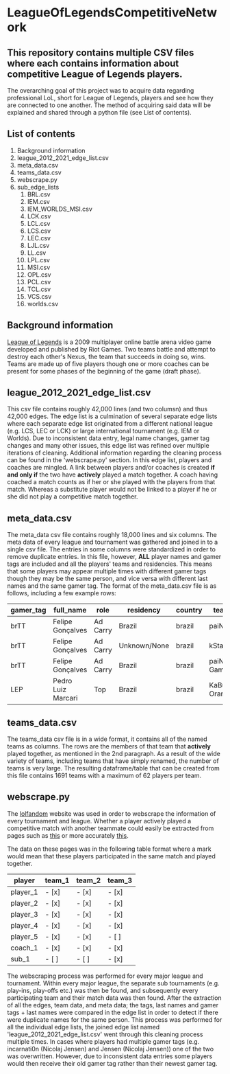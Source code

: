 # LeagueOfLegendsCompetitiveNetwork
## This repository contains multiple CSV files where each contains information about competitive League of Legends players.

The overarching goal of this project was to acquire data regarding professional LoL, short for League of Legends, players and see how they are connected to one another. The method of acquiring said data will be explained and shared through a python file (see List of contents).



## List of contents
1. Background information
2. league_2012_2021_edge_list.csv
3. meta_data.csv
4. teams_data.csv
5. webscrape.py
6. sub_edge_lists
   1. BRL.csv
   2. IEM.csv
   3. IEM_WORLDS_MSI.csv
   4. LCK.csv
   5. LCL.csv
   6. LCS.csv
   7. LEC.csv
   8. LJL.csv
   9. LL.csv
   10. LPL.csv
   11. MSI.csv
   12. OPL.csv
   13. PCL.csv
   14. TCL.csv
   15. VCS.csv
   16. worlds.csv

## Background information
[League of Legends](https://en.wikipedia.org/wiki/League_of_Legends) is a 2009 multiplayer online battle arena video game developed and published by Riot Games. Two teams battle and attempt to destroy each other's Nexus, the team that succeeds in doing so, wins. Teams are made up of five players though one or more coaches can be present for some phases of the beginning of the game (draft phase). 

## league_2012_2021_edge_list.csv
This csv file contains roughly 42,000 lines (and two columsn) and thus 42,000 edges. The edge list is a culmination of several separate edge lists where each separate edge list originated from a different national league (e.g. LCS, LEC or LCK) or large international tournament (e.g. IEM or Worlds). Due to inconsistent data entry, legal name changes, gamer tag changes and many other issues, this edge list was refined over multiple iterations of cleaning. Additional information regarding the cleaning process can be found in the 'webscrape.py' section. In this edge list, players and coaches are mingled. A link between players and/or coaches is created **if and only if** the two have **actively** played a match together. A coach having coached a match counts as if her or she played with the players from that match. Whereas a substitute player would not be linked to a player if he or she did not play a competitive match together.

## meta_data.csv
The meta_data csv file contains roughly 18,000 lines and six columns. The meta data of every league and tournament was gathered and joined in to a single csv file. The entries in some columns were standardized in order to remove duplicate entries. In this file, however, **ALL** player names and gamer tags are included and all the players' teams and residencies. This means that some players may appear multiple times with different gamer tags though they may be the same person, and vice versa with different last names and the same gamer tag. The format of the meta_data.csv file is as follows, including a few example rows:

gamer_tag | full_name | role | residency | country | team |
------------ | ------------- | ------------- | ------------- | ------------- | -------------
brTT | Felipe Gonçalves | Ad Carry | Brazil | brazil | paiN
brTT | Felipe Gonçalves | Ad Carry | Unknown/None | brazil | kStars
brTT | Felipe Gonçalves | Ad Carry | Brazil | brazil | paiN Gaming
LEP | Pedro Luiz Marcari | Top | Brazil | brazil |  KaBuM! Orange

## teams_data.csv
The teams_data csv file is in a wide format, it contains all of the named teams as columns. The rows are the members of that team that **actively** played together, as mentioned in the 2nd paragraph. As a result of the wide variety of teams, including teams that have simply renamed, the number of teams is very large. The resulting dataframe/table that can be created from this file contains 1691 teams with a maximum of 62 players per team.

## webscrape.py
The [lolfandom](https://lol.fandom.com/wiki/League_of_Legends_Esports_Wiki) website was used in order to webscrape the information of every tournament and league. Whether a player actively played a competitive match with another teammate could easily be extracted from pages such as [this](https://lol.fandom.com/wiki/LEC/2019_Season/Spring_Season/Team_Rosters) or more accurately [this](https://lol.fandom.com/wiki/LEC/2019_Season/Spring_Season/Team_Rosters?action=edit&section=1).

The data on these pages was in the following table format where a mark would mean that these players participated in the same match and played together. 

player | team_1 | team_2 | team_3 | 
------------ | ------------- | ------------- | -------------
player_1 | - [x] | - [x] | - [x] |
player_2 | - [x] | - [x] | - [x] |
player_3 | - [x] | - [x] | - [x] |
player_4 | - [x] | - [x] | - [x] |
player_5 | - [x] | - [x] | - [ ] |
coach_1 | - [x] | - [x] | - [x] |
sub_1 | - [ ] | - [ ] | - [x] |

The webscraping process was performed for every major league and tournament. Within every major league, the separate sub tournaments (e.g. play-ins, play-offs etc.) was then be found, and subsequently every participating team and their match data was then found. After the extraction of all the edges, team data, and meta data; the tags, last names and gamer tags + last names were compared in the edge list in order to detect if there were duplicate names for the same person. This process was performed for all the individual edge lists, the joined edge list named 'league_2012_2021_edge_list.csv' went through this cleaning process multiple times. In cases where players had multiple gamer tags (e.g. incarnati0n (Nicolaj Jensen) and Jensen (Nicolaj Jensen)) one of the two was overwritten. However, due to inconsistent data entries some players would then receive their old gamer tag rather than their newest gamer tag. 


